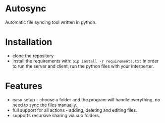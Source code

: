 # Autosync
Automatic file syncing tool written in python.
# Installation
- clone the repository
- install the requirements with:
`pip install -r requirements.txt`
In order to run the server and client, run the python files with your interperter.
# Features
- easy setup - choose a folder and the program will handle everything, no need to sync the files manually.
- full support for all actions - adding, deleting and editing files.
- supports recursive sharing via sub folders.
